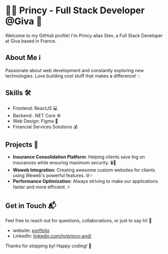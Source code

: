 # 👨‍💻 Princy - Full Stack Developer @Giva 🚀

Welcome to my GitHub profile! I'm Princy alias Stev, a Full Stack Developer at Giva based in France.

## About Me ℹ️

Passionate about web development and constantly exploring new technologies. Love building cool stuff that makes a difference! 💡

## Skills 🛠️

- Frontend: ReactJS 💻
- Backend: .NET Core ⚙️
- Web Design: Figma 🎨
- Financial Services Solutions 💰

## Projects 🚧

- **Insurance Consolidation Platform**: Helping clients save big on insurances while ensuring maximum security. 🔒💸
- **Weweb Integration**: Creating awesome custom websites for clients using Weweb's powerful features. 🌐✨
- **Performance Optimization**: Always striving to make our applications faster and more efficient. ⚡

## Get in Touch 📬

Feel free to reach out for questions, collaborations, or just to say hi! 🙌

- website: [portfolio](https://portfolio-asboevkl5-prandrians-projects.vercel.app/)
- LinkedIn: [linkedin.com/in/princy-and/](https://www.linkedin.com/in/princy-and/)

Thanks for stopping by! Happy coding! 🎉
